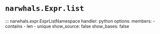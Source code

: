 # `narwhals.Expr.list`

::: narwhals.expr.ExprListNamespace
    handler: python
    options:
      members:
        - contains
        - len
        - unique
      show_source: false
      show_bases: false
